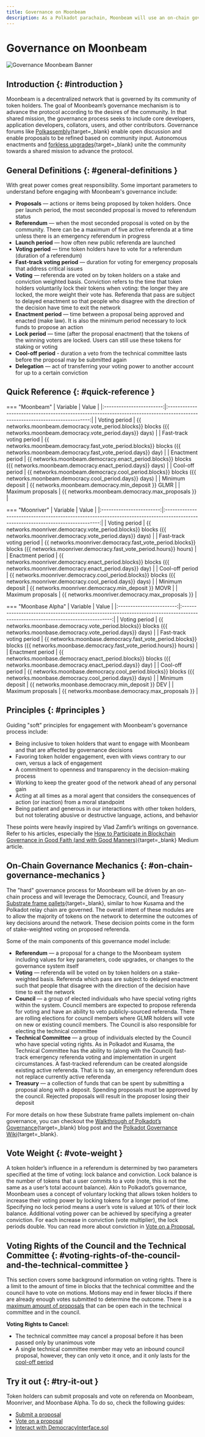 ```yaml
---
title: Governance on Moonbeam
description: As a Polkadot parachain, Moonbeam will use an on-chain governance system, allowing for a stake-weighted vote on public referenda.
---
```


# Governance on Moonbeam

![Governance Moonbeam Banner](/images/learn/features/governance/governance-overview-banner.png)

## Introduction {: #introduction } 

Moonbeam is a decentralized network that is governed by its community of token holders. The goal of Moonbeam’s governance mechanism is to advance the protocol according to the desires of the community. In that shared mission, the governance process seeks to include core developers, application developers, collators, users, and other contributors. Governance forums like [Polkassembly](https://moonbeam.polkassembly.network/){target=_blank} enable open discussion and enable proposals to be refined based on community input. Autonomous enactments and [forkless upgrades](https://wiki.polkadot.network/docs/learn-runtime-upgrades#forkless-upgrades/){target=_blank} unite the community towards a shared mission to advance the protocol.

## General Definitions {: #general-definitions } 

With great power comes great responsibility. Some important parameters to understand before engaging with Moonbeam's governance include:

 - **Proposals** — actions or items being proposed by token holders. Once per launch period, the most seconded proposal is moved to referendum status
 - **Referendum** — when the most seconded proposal is voted on by the community. There can be a maximum of five active referenda at a time unless there is an emergency referendum in progress
 - **Launch period** — how often new public referenda are launched
 - **Voting period** — time token holders have to vote for a referendum (duration of a referendum)
 - **Fast-track voting period** — duration for voting for emergency proposals that address critical issues
- **Voting** — referenda are voted on by token holders on a stake and conviction weighted basis. Conviction refers to the time that token holders voluntarily lock their tokens when voting: the longer they are locked, the more weight their vote has. Referenda that pass are subject to delayed enactment so that people who disagree with the direction of the decision have time to exit the network
 - **Enactment period** — time between a proposal being approved and enacted (make law). It is also the minimum period necessary to lock funds to propose an action
 - **Lock period** — time (after the proposal enactment) that the tokens of the winning voters are locked. Users can still use these tokens for staking or voting
 - **Cool-off period** - duration a veto from the technical committee lasts before the proposal may be submitted again
 - **Delegation** — act of transferring your voting power to another account for up to a certain conviction

## Quick Reference {: #quick-reference }

=== "Moonbeam"
    |         Variable         |                                                            Value                                                             |
    |:------------------------:|:----------------------------------------------------------------------------------------------------------------------------:|
    |      Voting period       |     {{ networks.moonbeam.democracy.vote_period.blocks}} blocks ({{ networks.moonbeam.democracy.vote_period.days}} days)      |
    | Fast-track voting period | {{ networks.moonbeam.democracy.fast_vote_period.blocks}} blocks ({{ networks.moonbeam.democracy.fast_vote_period.days}} day) |
    |     Enactment period     |    {{ networks.moonbeam.democracy.enact_period.blocks}} blocks ({{ networks.moonbeam.democracy.enact_period.days}} days)     |
    |     Cool-off period      |     {{ networks.moonbeam.democracy.cool_period.blocks}} blocks ({{ networks.moonbeam.democracy.cool_period.days}} days)      |
    |     Minimum deposit      |                                      {{ networks.moonbeam.democracy.min_deposit }} GLMR                                      |
    |    Maximum proposals     |                                       {{ networks.moonbeam.democracy.max_proposals }}                                        |

=== "Moonriver"
    |         Variable         |                                                               Value                                                               |
    |:------------------------:|:---------------------------------------------------------------------------------------------------------------------------------:|
    |      Voting period       |       {{ networks.moonriver.democracy.vote_period.blocks}} blocks ({{ networks.moonriver.democracy.vote_period.days}} days)       |
    | Fast-track voting period | {{ networks.moonriver.democracy.fast_vote_period.blocks}} blocks ({{ networks.moonriver.democracy.fast_vote_period.hours}} hours) |
    |     Enactment period     |      {{ networks.moonriver.democracy.enact_period.blocks}} blocks ({{ networks.moonriver.democracy.enact_period.days}} day)       |
    |     Cool-off period      |       {{ networks.moonriver.democracy.cool_period.blocks}} blocks ({{ networks.moonriver.democracy.cool_period.days}} days)       |
    |     Minimum deposit      |                                        {{ networks.moonriver.democracy.min_deposit }} MOVR                                        |
    |    Maximum proposals     |                                         {{ networks.moonriver.democracy.max_proposals }}                                          |

=== "Moonbase Alpha"
    |         Variable         |                                                              Value                                                              |
    |:------------------------:|:-------------------------------------------------------------------------------------------------------------------------------:|
    |      Voting period       |       {{ networks.moonbase.democracy.vote_period.blocks}} blocks ({{ networks.moonbase.democracy.vote_period.days}} days)       |
    | Fast-track voting period | {{ networks.moonbase.democracy.fast_vote_period.blocks}} blocks ({{ networks.moonbase.democracy.fast_vote_period.hours}} hours) |
    |     Enactment period     |      {{ networks.moonbase.democracy.enact_period.blocks}} blocks ({{ networks.moonbase.democracy.enact_period.days}} day)       |
    |     Cool-off period      |       {{ networks.moonbase.democracy.cool_period.blocks}} blocks ({{ networks.moonbase.democracy.cool_period.days}} days)       |
    |     Minimum deposit      |                                        {{ networks.moonbase.democracy.min_deposit }} DEV                                        |
    |    Maximum proposals     |                                         {{ networks.moonbase.democracy.max_proposals }}                                         |

## Principles {: #principles } 

Guiding "soft" principles for engagement with Moonbeam's governance process include:

 - Being inclusive to token holders that want to engage with Moonbeam and that are affected by governance decisions
 - Favoring token holder engagement, even with views contrary to our own, versus a lack of engagement
 - A commitment to openness and transparency in the decision-making process
 - Working to keep the greater good of the network ahead of any personal gain  
 - Acting at all times as a moral agent that considers the consequences of action (or inaction) from a moral standpoint
 - Being patient and generous in our interactions with other token holders, but not tolerating abusive or destructive language, actions, and behavior

These points were heavily inspired by Vlad Zamfir’s writings on governance. Refer to his articles, especially the [How to Participate in Blockchain Governance in Good Faith (and with Good Manners)](https://medium.com/@Vlad_Zamfir/how-to-participate-in-blockchain-governance-in-good-faith-and-with-good-manners-bd4e16846434){target=_blank} Medium article.

## On-Chain Governance Mechanics {: #on-chain-governance-mechanics } 

The "hard" governance process for Moonbeam will be driven by an on-chain process and will leverage the Democracy, Council, and Treasury [Substrate frame pallets](/learn/platform/glossary/#substrate-frame-pallets){target=_blank}, similar to how Kusama and the Polkadot relay chain are governed. The overall intent of these modules are to allow the majority of tokens on the network to determine the outcomes of key decisions around the network. These decision points come in the form of stake-weighted voting on proposed referenda.

Some of the main components of this governance model include:

 - **Referendum** — a proposal for a change to the Moonbeam system including values for key parameters, code upgrades, or changes to the governance system itself
 - **Voting** — referenda will be voted on by token holders on a stake-weighted basis. Referenda which pass are subject to delayed enactment such that people that disagree with the direction of the decision have time to exit the network
 - **Council** — a group of elected individuals who have special voting rights within the system. Council members are expected to propose referenda for voting and have an ability to veto publicly-sourced referenda. There are rolling elections for council members where GLMR holders will vote on new or existing council members. The Council is also responsible for electing the technical committee
 - **Technical Committee** — a group of individuals elected by the Council who have special voting rights. As in Polkadot and Kusama, the Technical Committee has the ability to (along with the Council) fast-track emergency referenda voting and implementation in urgent circumstances. A fast-tracked referendum can be created alongside existing active referenda. That is to say, an emergency referendum does not replace currently active referenda
 - **Treasury** — a collection of funds that can be spent by submitting a proposal along with a deposit. Spending proposals must be approved by the council. Rejected proposals will result in the proposer losing their deposit

For more details on how these Substrate frame pallets implement on-chain governance, you can checkout the [Walkthrough of Polkadot’s Governance](https://polkadot.network/a-walkthrough-of-polkadots-governance/){target=_blank} blog post and the [Polkadot Governance Wiki](https://wiki.polkadot.network/docs/learn-governance){target=_blank}.

## Vote Weight {: #vote-weight }

A token holder’s influence in a referendum is determined by two parameters specified at the time of voting: lock balance and conviction. Lock balance is the number of tokens that a user commits to a vote (note, this is not the same as a user’s total account balance). Akin to Polkadot’s governance, Moonbeam uses a concept of voluntary locking that allows token holders to increase their voting power by locking tokens for a longer period of time. Specifying no lock period means a user’s vote is valued at 10% of their lock balance. Additional voting power can be achieved by specifying a greater conviction. For each increase in conviction (vote multiplier), the lock periods double. You can read more about conviction in [Vote on a Proposal.](/tokens/governance/voting/#how-to-vote)

## Voting Rights of the Council and the Technical Committee {: #voting-rights-of-the-council-and-the-technical-committee } 

This section covers some background information on voting rights. There is a limit to the amount of time in blocks that the technical committee and the council have to vote on motions. Motions may end in fewer blocks if there are already enough votes submitted to determine the outcome. There is a [maximum amount of proposals](#quick-reference) that can be open each in the technical committee and in the council.

**Voting Rights to Cancel:**

 - The technical committee may cancel a proposal before it has been passed only by unanimous vote
 - A single technical committee member may veto an inbound council proposal, however, they can only veto it once, and it only lasts for the [cool-off period](#quick-reference)

## Try it out {: #try-it-out } 

Token holders can submit proposals and vote on referenda on Moonbeam, Moonriver, and Moonbase Alpha. To do so, check the following guides:

 - [Submit a proposal](/tokens/governance/proposals/)
 - [Vote on a proposal](/tokens/governance/voting/)
 - [Interact with DemocracyInterface.sol](/builders/build/canonical-contracts/precompiles/democracy/)
